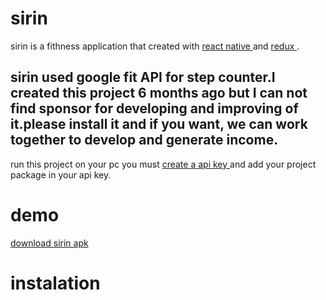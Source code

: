 # sirin

sirin is a fithness application that created with <a href="https://facebook.github.io/react-native/"> react native </a> and <a href="https://github.com/reactjs/redux">redux </a>.

## sirin used google fit API for step counter.I created this project 6 months ago but I can not find sponsor for developing and improving of it.please install it and if you want, we can work together to develop and generate income.


run this project on your pc you must <a href="https://developers.google.com/fit/android/get-api-key">create a api key </a> and add your project package in your api key.  
# demo 
<a href="http://miladasghari.com/projects/sirin/apk.zip" > download sirin apk </a>

# instalation 


